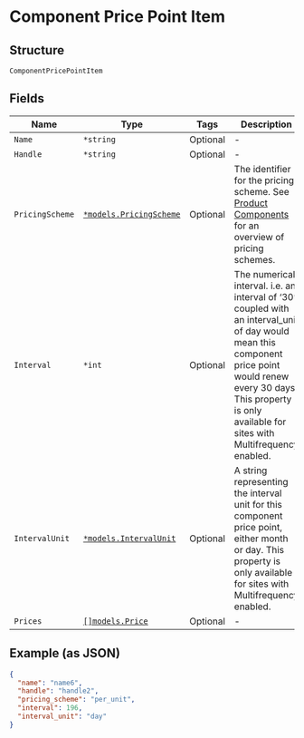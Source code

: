 
# Component Price Point Item

## Structure

`ComponentPricePointItem`

## Fields

| Name | Type | Tags | Description |
|  --- | --- | --- | --- |
| `Name` | `*string` | Optional | - |
| `Handle` | `*string` | Optional | - |
| `PricingScheme` | [`*models.PricingScheme`](../../doc/models/pricing-scheme.md) | Optional | The identifier for the pricing scheme. See [Product Components](https://help.chargify.com/products/product-components.html) for an overview of pricing schemes. |
| `Interval` | `*int` | Optional | The numerical interval. i.e. an interval of ‘30’ coupled with an interval_unit of day would mean this component price point would renew every 30 days. This property is only available for sites with Multifrequency enabled. |
| `IntervalUnit` | [`*models.IntervalUnit`](../../doc/models/interval-unit.md) | Optional | A string representing the interval unit for this component price point, either month or day. This property is only available for sites with Multifrequency enabled. |
| `Prices` | [`[]models.Price`](../../doc/models/price.md) | Optional | - |

## Example (as JSON)

```json
{
  "name": "name6",
  "handle": "handle2",
  "pricing_scheme": "per_unit",
  "interval": 196,
  "interval_unit": "day"
}
```

